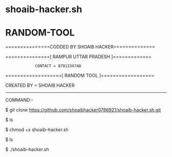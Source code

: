 # shoaib-hacker.sh

# RANDOM-TOOL 

===============CODDED BY SHOAIB HACKER==============

===============[ RAMPUR UTTAR PRADESH ]=============

                 CONTACT = 8791334748

===================[ RANDOM TOOL ]==================

CREATED BY = SHOAIB HACKER 

_____________________________________________________ 

COMMAND:-

$ git clone https://github.com/shoaibhacker0786921/shoaib-hacker.sh.git

$ ls 

$ chmod +x shoaib-hacker.sh

$ ls 

$ ./shoaib-hacker.sh 
